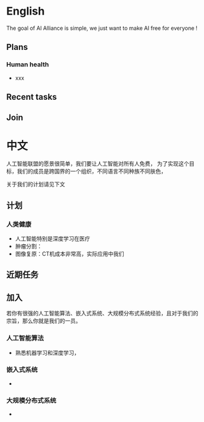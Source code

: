 # English 

The goal of AI Alliance is simple, we just want to make AI free for everyone !

## Plans
### Human health
* xxx

## Recent tasks
 
## Join


# 中文 

人工智能联盟的愿景很简单，我们要让人工智能对所有人免费，
为了实现这个目标，我们的成员是跨国界的一个组织，不同语言不同种族不同肤色，

关于我们的计划请见下文

## 计划
### 人类健康
* 人工智能特别是深度学习在医疗
 * 肿瘤分割：
 * 图像复原：CT机成本非常高，实际应用中我们

## 近期任务

## 加入
若你有很强的人工智能算法、嵌入式系统、大规模分布式系统经验，且对于我们的宗旨，那么你就是我们的一员。

### 人工智能算法
* 熟悉机器学习和深度学习，

### 嵌入式系统
*

### 大规模分布式系统
* 


